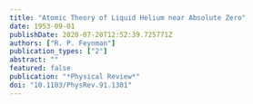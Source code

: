 ```yaml
---
title: "Atomic Theory of Liquid Helium near Absolute Zero"
date: 1953-09-01
publishDate: 2020-07-20T12:52:39.725771Z
authors: ["R. P. Feynman"]
publication_types: ["2"]
abstract: ""
featured: false
publication: "*Physical Review*"
doi: "10.1103/PhysRev.91.1301"
---
```


